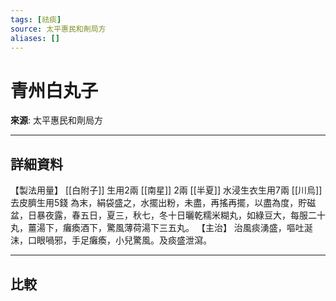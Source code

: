 ```yaml
---
tags: [祛痰]
source: 太平惠民和劑局方
aliases: []
---
```


# 青州白丸子

**來源**: 太平惠民和劑局方  

---

## 詳細資料
【製法用量】 [[白附子]] 生用2兩 [[南星]] 2兩 [[半夏]] 水浸生衣生用7兩 [[川烏]] 去皮臍生用5錢
為末，絹袋盛之，水擺出粉，未盡，再搖再擺，以盡為度，貯磁盆，日暴夜露，春五日，夏三，秋七，冬十日曬乾糯米糊丸，如綠豆大，每服二十丸，薑湯下，癱瘓酒下，驚風薄荷湯下三五丸。
【主治】
治風痰湧盛，嘔吐涎沫，口眼喎邪，手足癱瘓，小兒驚風。及痰盛泄瀉。

---

## 比較
